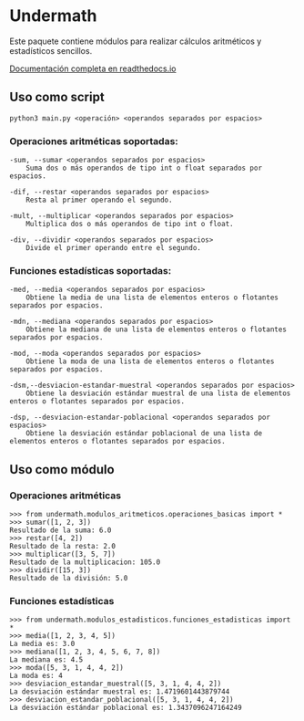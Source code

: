 # Undermath

Este paquete contiene módulos para realizar cálculos aritméticos y estadísticos sencillos.

[Documentación completa en readthedocs.io](https://undermath.readthedocs.io/en/latest/)

## Uso como script

    python3 main.py <operación> <operandos separados por espacios>

### Operaciones aritméticas soportadas:

    -sum, --sumar <operandos separados por espacios>
        Suma dos o más operandos de tipo int o float separados por espacios.

    -dif, --restar <operandos separados por espacios>
        Resta al primer operando el segundo.

    -mult, --multiplicar <operandos separados por espacios>
        Multiplica dos o más operandos de tipo int o float.

    -div, --dividir <operandos separados por espacios>
        Divide el primer operando entre el segundo.

### Funciones estadísticas soportadas:

    -med, --media <operandos separados por espacios>
        Obtiene la media de una lista de elementos enteros o flotantes separados por espacios.

    -mdn, --mediana <operandos separados por espacios>
        Obtiene la mediana de una lista de elementos enteros o flotantes separados por espacios.

    -mod, --moda <operandos separados por espacios>
        Obtiene la moda de una lista de elementos enteros o flotantes separados por espacios.

    -dsm,--desviacion-estandar-muestral <operandos separados por espacios>
        Obtiene la desviación estándar muestral de una lista de elementos enteros o flotantes separados por espacios.

    -dsp, --desviacion-estandar-poblacional <operandos separados por espacios>
        Obtiene la desviación estándar poblacional de una lista de elementos enteros o flotantes separados por espacios.

## Uso como módulo

### Operaciones aritméticas

    >>> from undermath.modulos_aritmeticos.operaciones_basicas import *
    >>> sumar([1, 2, 3])
    Resultado de la suma: 6.0
    >>> restar([4, 2])
    Resultado de la resta: 2.0
    >>> multiplicar([3, 5, 7])
    Resultado de la multiplicacion: 105.0
    >>> dividir([15, 3])
    Resultado de la división: 5.0

### Funciones estadísticas

    >>> from undermath.modulos_estadisticos.funciones_estadisticas import *
    >>> media([1, 2, 3, 4, 5])
    La media es: 3.0
    >>> mediana([1, 2, 3, 4, 5, 6, 7, 8])
    La mediana es: 4.5
    >>> moda([5, 3, 1, 4, 4, 2])
    La moda es: 4
    >>> desviacion_estandar_muestral([5, 3, 1, 4, 4, 2])
    La desviación estándar muestral es: 1.4719601443879744
    >>> desviacion_estandar_poblacional([5, 3, 1, 4, 4, 2])
    La desviación estándar poblacional es: 1.3437096247164249
